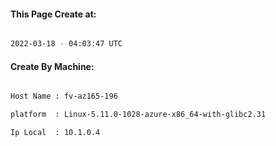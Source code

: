 
   
#### This Page Create at:

```bash

2022-03-18 - 04:03:47 UTC

```

#### Create By Machine:

```bash

Host Name : fv-az165-196

platform  : Linux-5.11.0-1028-azure-x86_64-with-glibc2.31

Ip Local  : 10.1.0.4

```

